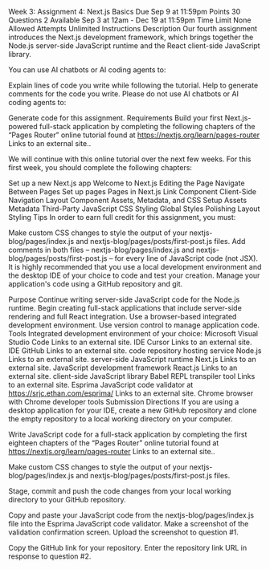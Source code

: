Week 3: Assignment 4: Next.js Basics
Due Sep 9 at 11:59pm Points 30 Questions 2 Available Sep 3 at 12am - Dec 19 at 11:59pm Time Limit None Allowed Attempts Unlimited
Instructions
Description
Our fourth assignment introduces the Next.js development framework, which brings together the Node.js server-side JavaScript runtime and the React client-side JavaScript library.

You can use AI chatbots or AI coding agents to:

Explain lines of code you write while following the tutorial.
Help to generate comments for the code you write.
Please do not use AI chatbots or AI coding agents to:

Generate code for this assignment.
Requirements
Build your first Next.js-powered full-stack application by completing the following chapters of the “Pages Router” online tutorial found at https://nextjs.org/learn/pages-router Links to an external site..

We will continue with this online tutorial over the next few weeks. For this first week, you should complete the following chapters:

Set up a new Next.js app
Welcome to Next.js
Editing the Page
Navigate Between Pages
Set up pages
Pages in Next.js
Link Component
Client-Side Navigation
Layout Component
Assets, Metadata, and CSS
Setup
Assets
Metadata
Third-Party JavaScript
CSS Styling
Global Styles
Polishing Layout
Styling Tips
In order to earn full credit for this assignment, you must:

Make custom CSS changes to style the output of your nextjs-blog/pages/index.js and nextjs-blog/pages/posts/first-post.js files.
Add comments in both files – nextjs-blog/pages/index.js and nextjs-blog/pages/posts/first-post.js – for every line of JavaScript code (not JSX).
It is highly recommended that you use a local development environment and the desktop IDE of your choice to code and test your creation. Manage your application's code using a GitHub repository and git.

Purpose
Continue writing server-side JavaScript code for the Node.js runtime.
Begin creating full-stack applications that include server-side rendering and full React integration.
Use a browser-based integrated development environment.
Use version control to manage application code.
Tools
Integrated development environment of your choice:
Microsoft Visual Studio Code Links to an external site. IDE
Cursor Links to an external site. IDE
GitHub Links to an external site. code repository hosting service
Node.js Links to an external site. server-side JavaScript runtime
Next.js Links to an external site. JavaScript development framework
React.js Links to an external site. client-side JavaScript library
Babel REPL transpiler tool Links to an external site.
Esprima JavaScript code validator at https://srjc.ethan.com/esprima/ Links to an external site.
Chrome browser with Chrome developer tools
Submission Directions
If you are using a desktop application for your IDE, create a new GitHub repository and clone the empty repository to a local working directory on your computer.

Write JavaScript code for a full-stack application by completing the first eighteen chapters of the “Pages Router” online tutorial found at https://nextjs.org/learn/pages-router Links to an external site..

Make custom CSS changes to style the output of your nextjs-blog/pages/index.js and nextjs-blog/pages/posts/first-post.js files.

Stage, commit and push the code changes from your local working directory to your GitHub repository.

Copy and paste your JavaScript code from the nextjs-blog/pages/index.js file into the Esprima JavaScript code validator. Make a screenshot of the validation confirmation screen. Upload the screenshot to question #1.

Copy the GitHub link for your repository. Enter the repository link URL in response to question #2.
